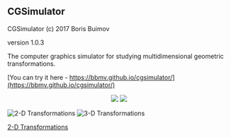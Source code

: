 ## CGSimulator
CGSimulator (c) 2017 Boris Buimov

version 1.0.3

The computer graphics simulator for studying multidimensional geometric transformations.

[You can try it here - https://bbmv.github.io/cgsimulator/](https://bbmv.github.io/cgsimulator/)

<p align="center">
  <img src="https://bbmv.github.io/cgsimulator/images/2d.png">
  <img src="https://bbmv.github.io/cgsimulator/images/3d.png">
</p>

![2-D Transformations](https://bbmv.github.io/cgsimulator/images/2d.png)
![3-D Transformations](https://bbmv.github.io/cgsimulator/images/3d.png)

[2-D Transformations](https://bbmv.github.io/cgsimulator/images/3d.png)



